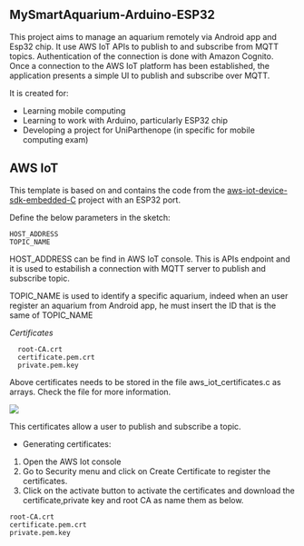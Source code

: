 ## MySmartAquarium-Arduino-ESP32

This project aims to manage an aquarium remotely via Android app and Esp32 chip.
It use AWS IoT APIs to publish to and subscribe from MQTT topics. Authentication of the connection is done with Amazon Cognito. Once a connection to the AWS IoT platform has been established, the application presents a simple UI to publish and subscribe over MQTT.

It is created for:

  - Learning mobile computing
  - Learning to work with Arduino, particularly ESP32 chip
  - Developing a project for UniParthenope (in specific for mobile computing exam)
  
  
## AWS IoT

This template is based on and contains the code from the [aws-iot-device-sdk-embedded-C](https://github.com/aws/aws-iot-device-sdk-embedded-C) project with an ESP32 port.

Define the below parameters in the sketch:
```
HOST_ADDRESS
TOPIC_NAME
```
HOST_ADDRESS can be find in AWS IoT console. This is APIs endpoint and it is used to estabilish a connection with MQTT server to publish and subscribe topic.

TOPIC_NAME is used to identify a specific aquarium, indeed when an user register an aquarium from Android app, he must insert the ID that is the same of TOPIC_NAME

*Certificates*
```
  root-CA.crt
  certificate.pem.crt
  private.pem.key
```
Above certificates needs to be stored in the file aws_iot_certificates.c as arrays. Check the file for more information.
 
![](https://exploreembedded.com/wiki/images/b/b9/ESP32_AWS_IOT_Certificates.png)

This certificates allow a user to publish and subscribe a topic.

* Generating certificates:

1. Open the AWS Iot console
2. Go to Security menu and click on Create Certificate to register the certificates. 
3. Click on the activate button to activate the certificates and download the certificate,private key and root CA as name them as below.

```
root-CA.crt
certificate.pem.crt
private.pem.key
```
